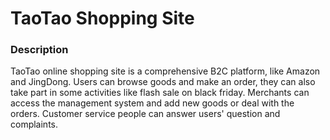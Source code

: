 # TaoTao Shopping Site

### Description

TaoTao online shopping site is a comprehensive B2C platform, like Amazon and JingDong. Users can browse goods and make an order, they can also take part in some activities like flash sale on black friday.
Merchants can access the management system and add new goods or deal with the orders.
Customer service people can answer users' question and complaints.



